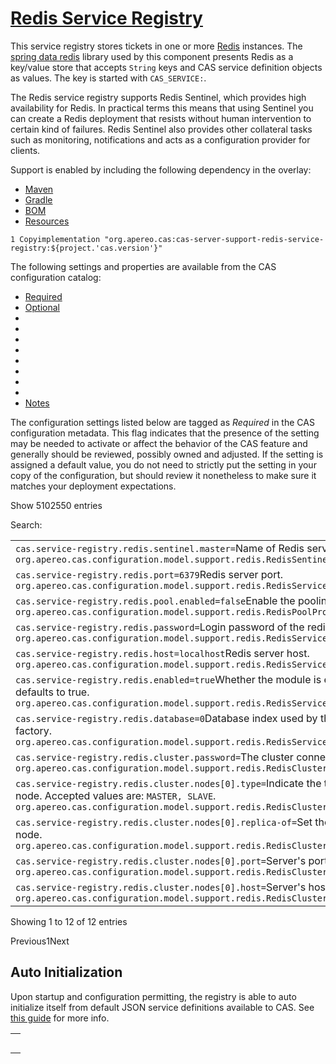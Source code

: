 # [Redis Service Registry](https://apereo.github.io/cas/6.4.x/services/Redis-Service-Management.html)

This service registry stores tickets in one or more [Redis](http://redis.io/) instances. The [spring data redis](http://projects.spring.io/spring-data-redis/) library used by this component presents Redis as a key/value store that accepts `String` keys and CAS service definition objects as values. The key is started with `CAS_SERVICE:`.

The Redis service registry supports Redis Sentinel, which provides high availability for Redis. In practical terms this means that using Sentinel you can create a Redis deployment that resists without human intervention to certain kind of failures. Redis Sentinel also provides other collateral tasks such as monitoring, notifications and acts as a configuration provider for clients.

Support is enabled by including the following dependency in the overlay:

- [Maven](https://apereo.github.io/cas/6.4.x/services/Redis-Service-Management.html#mavenorgapereocascasserversupportredisserviceregistry)
- [Gradle](https://apereo.github.io/cas/6.4.x/services/Redis-Service-Management.html#gradleorgapereocascasserversupportredisserviceregistry)
- [BOM](https://apereo.github.io/cas/6.4.x/services/Redis-Service-Management.html#bomorgapereocascasserversupportredisserviceregistry)
- [Resources ](https://apereo.github.io/cas/6.4.x/services/Redis-Service-Management.html#)

```
1 Copyimplementation "org.apereo.cas:cas-server-support-redis-service-registry:${project.'cas.version'}" 
```

The following settings and properties are available from the CAS configuration catalog:

- [Required](https://apereo.github.io/cas/6.4.x/services/Redis-Service-Management.html#requiredPropertiescasserviceregistryredis)
- [Optional](https://apereo.github.io/cas/6.4.x/services/Redis-Service-Management.html#optionalPropertiescasserviceregistryredis)
- 
- 
- 
- 
- 
- 
- 
- 
- [Notes](https://apereo.github.io/cas/6.4.x/services/Redis-Service-Management.html#notescasserviceregistryredis)

 The configuration settings listed below are tagged as *Required* in the CAS configuration metadata. This flag indicates that the presence of the setting may be needed to activate or affect the behavior of the CAS feature and generally should be reviewed, possibly owned and adjusted. If the setting is assigned a default value, you do not need to strictly put the setting in your copy of the configuration, but should review it nonetheless to make sure it matches your deployment expectations.





Show 5102550 entries

Search:

|                                                              |
| ------------------------------------------------------------ |
| `cas.service-registry.redis.sentinel.master=`Name of Redis server. `org.apereo.cas.configuration.model.support.redis.RedisSentinelProperties.` |
| `cas.service-registry.redis.port=6379`Redis server port. `org.apereo.cas.configuration.model.support.redis.RedisServiceRegistryProperties.` |
| `cas.service-registry.redis.pool.enabled=false`Enable the pooling configuration. `org.apereo.cas.configuration.model.support.redis.RedisPoolProperties.` |
| `cas.service-registry.redis.password=`Login password of the redis server. `org.apereo.cas.configuration.model.support.redis.RedisServiceRegistryProperties.` |
| `cas.service-registry.redis.host=localhost`Redis server host. `org.apereo.cas.configuration.model.support.redis.RedisServiceRegistryProperties.` |
| `cas.service-registry.redis.enabled=true`Whether the module is enabled or not, defaults to true. `org.apereo.cas.configuration.model.support.redis.RedisServiceRegistryProperties.` |
| `cas.service-registry.redis.database=0`Database index used by the connection factory. `org.apereo.cas.configuration.model.support.redis.RedisServiceRegistryProperties.` |
| `cas.service-registry.redis.cluster.password=`The cluster connection's password. `org.apereo.cas.configuration.model.support.redis.RedisClusterProperties.` |
| `cas.service-registry.redis.cluster.nodes[0].type=`Indicate the type/role of this node. Accepted values are: `MASTER, SLAVE`. `org.apereo.cas.configuration.model.support.redis.RedisClusterNodeProperties.` |
| `cas.service-registry.redis.cluster.nodes[0].replica-of=`Set the id of the master node. `org.apereo.cas.configuration.model.support.redis.RedisClusterNodeProperties.` |
| `cas.service-registry.redis.cluster.nodes[0].port=`Server's port number. `org.apereo.cas.configuration.model.support.redis.RedisClusterNodeProperties.` |
| `cas.service-registry.redis.cluster.nodes[0].host=`Server's host address. `org.apereo.cas.configuration.model.support.redis.RedisClusterNodeProperties.` |

Showing 1 to 12 of 12 entries

Previous1Next

## Auto Initialization

Upon startup and configuration permitting, the registry is able to auto initialize itself from default JSON service definitions available to CAS. See [this guide](https://apereo.github.io/cas/6.4.x/services/AutoInitialization-Service-Management.html) for more info.

|      |
| ---- |
|      |
|      |
|      |
|      |
|      |